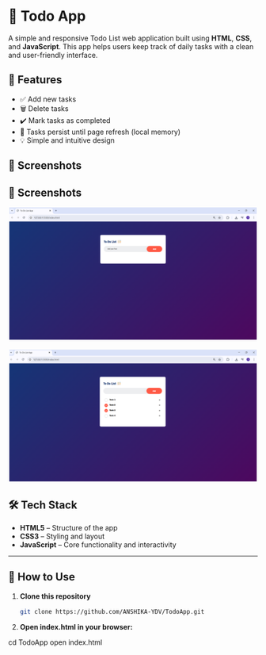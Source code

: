 # 📝 Todo App

A simple and responsive Todo List web application built using **HTML**, **CSS**, and **JavaScript**. This app helps users keep track of daily tasks with a clean and user-friendly interface.

## 🚀 Features

- ✅ Add new tasks
- 🗑️ Delete tasks
- ✔️ Mark tasks as completed
- 💾 Tasks persist until page refresh (local memory)
- 💡 Simple and intuitive design

## 📸 Screenshots

## 📸 Screenshots

<p align="center">
  <img src="images/Screenshot 2025-06-30 192028.png" width="500" alt="Todo App Screenshot 1">
  <br><br>
  <img src="images/Screenshot 2025-06-30 192100.png" width="500" alt="Todo App Screenshot 2">
</p>


## 🛠️ Tech Stack

- **HTML5** – Structure of the app
- **CSS3** – Styling and layout
- **JavaScript** – Core functionality and interactivity


---

## 📌 How to Use

1. **Clone this repository**
   ```bash
   git clone https://github.com/ANSHIKA-YDV/TodoApp.git
2. **Open index.html in your browser:**

  cd TodoApp
  open index.html

